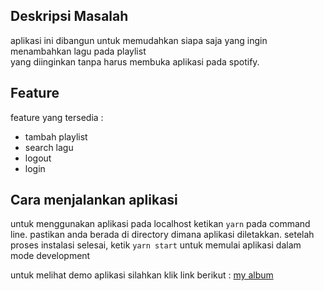 ## Deskripsi Masalah 
aplikasi ini dibangun untuk memudahkan siapa saja yang ingin menambahkan lagu pada playlist <br>
yang diinginkan tanpa harus membuka aplikasi pada spotify.

## Feature 
feature yang tersedia :
- tambah playlist 
- search lagu 
- logout 
- login 

## Cara menjalankan aplikasi
untuk menggunakan aplikasi pada localhost ketikan `yarn` pada command line. pastikan anda berada di directory dimana aplikasi diletakkan.
setelah proses instalasi selesai, ketik `yarn start` untuk memulai aplikasi dalam mode development

untuk melihat demo aplikasi silahkan klik link berikut : [my album](https://generasi-gigih-homework-amber.vercel.app/)